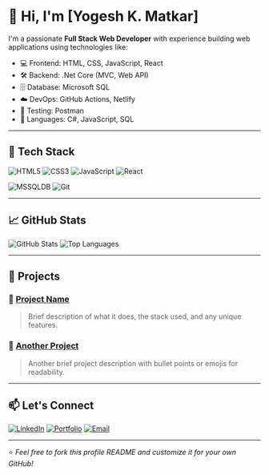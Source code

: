 # 👋 Hi, I'm [Yogesh K. Matkar]

I'm a passionate **Full Stack Web Developer** with experience building web applications using technologies like:

- 💻 Frontend: HTML, CSS, JavaScript, React
- 🛠 Backend: .Net Core (MVC, Web API)
- 🗄️ Database: Microsoft SQL
- ☁️ DevOps: GitHub Actions, Netlify
- 🧪 Testing: Postman
- 💬 Languages: C#, JavaScript, SQL

---

## 🔧 Tech Stack

![HTML5](https://img.shields.io/badge/-HTML5-E34F26?style=flat&logo=html5&logoColor=white)
![CSS3](https://img.shields.io/badge/-CSS3-1572B6?style=flat&logo=css3)
![JavaScript](https://img.shields.io/badge/-JavaScript-F7DF1E?style=flat&logo=javascript&logoColor=black)
![React](https://img.shields.io/badge/-React-61DAFB?style=flat&logo=react&logoColor=white)

![MSSQLDB](https://img.shields.io/badge/Microsoft_SQL_Server-CC2927?style=flat)
![Git](https://img.shields.io/badge/-Git-F05032?style=flat&logo=git&logoColor=white)

---

## 📈 GitHub Stats

![GitHub Stats](https://github-readme-stats.vercel.app/api?username=yourusername&show_icons=true&theme=github_dark)
![Top Languages](https://github-readme-stats.vercel.app/api/top-langs/?username=yourusername&layout=compact&theme=github_dark)

---

## 🧩 Projects

### 🔹 [Project Name](https://github.com/yourusername/project-name)
> Brief description of what it does, the stack used, and any unique features.

### 🔹 [Another Project](https://github.com/yourusername/another-project)
> Another brief project description with bullet points or emojis for readability.

---

## 📫 Let's Connect

[![LinkedIn](https://img.shields.io/badge/-LinkedIn-0077B5?style=flat&logo=linkedin)](https://linkedin.com/in/yourprofile)
[![Portfolio](https://img.shields.io/badge/-Portfolio-000?style=flat&logo=vercel)](https://yourportfolio.com)
[![Email](https://img.shields.io/badge/-Email-EA4335?style=flat&logo=gmail&logoColor=white)](mailto:your.email@example.com)

---

⭐️ *Feel free to fork this profile README and customize it for your own GitHub!*
